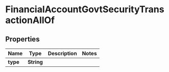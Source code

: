 

# FinancialAccountGovtSecurityTransactionAllOf


## Properties

| Name | Type | Description | Notes |
|------------ | ------------- | ------------- | -------------|
|**type** | **String** |  |  |



